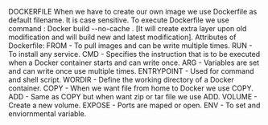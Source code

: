 DOCKERFILE
When we have to create our own image we use Dockerfile as default filename.
It is case sensitive.
To execute Dockerfile we use command : Docker build --no-cache . [It will create extra layer upon old modification and will build new and latest modification].
Attributes of Dockerfile:
FROM - To pull images and can be write multiple times.
RUN - To install any service.
CMD -  Specifies the instruction that is to be executed when a Docker container starts and can write once.
ARG - Variables are set and can write once use multiple times.
ENTRYPOINT - Used for command and shell script.
WORDIR - Define the working directory of a Docker container.
COPY - When we want file from home to Docker we use COPY.
ADD -  Same as COPY but when want zip or tar file we use ADD.
VOLUME - Create a new volume.
EXPOSE - Ports are maped or open.
ENV - To set and enviornmental variable.
